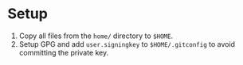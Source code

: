 # Setup

1. Copy all files from the `home/` directory to `$HOME`.
1. Setup GPG and add `user.signingkey` to `$HOME/.gitconfig` to avoid committing the private key.
